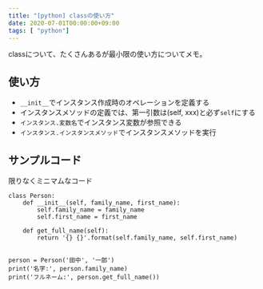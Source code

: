 ```yaml
---
title: "[python] classの使い方"
date: 2020-07-01T00:00:00+09:00
tags: [ "python"]
---
```




classについて、たくさんあるが最小限の使い方についてメモ。

## 使い方

- `__init__`でインスタンス作成時のオペレーションを定義する
- インスタンスメソッドの定義では、第一引数は(self, xxx)と必ず`self`にする
- `インスタンス.変数名`でインスタンス変数が参照できる
- `インスタンス.インスタンスメソッド`でインスタンスメソッドを実行

## サンプルコード

限りなくミニマムなコード 

```
class Person:
    def __init__(self, family_name, first_name):
        self.family_name = family_name
        self.first_name = first_name

    def get_full_name(self):
        return '{} {}'.format(self.family_name, self.first_name)
    

person = Person('田中', '一郎')
print('名字:', person.family_name)
print('フルネーム:', person.get_full_name())
```

